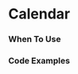 # Calendar

### When To Use

### Code Examples

<!-- example(calendar:calendar-locale-example) -->
<!-- example(calendar:calendar-content-example) -->
<!-- example(calendar:calendar-card-example) -->
<!-- example(calendar:calendar-basic-example) -->